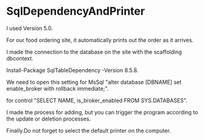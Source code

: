 # SqlDependencyAndPrinter
  I used Version 5.0.
  
  For our food ordering site, it automatically prints out the order as it arrives.
  
  I made the connection to the database on the site with the scaffolding dbcontext.
  
  Install-Package SqlTableDependency -Version 8.5.8.
  
  We need to open this setting for MsSql "alter database [DBNAME] set enable_broker with rollback immediate;".
  
  for control "SELECT NAME, is_broker_enabled FROM SYS.DATABASES".
  
  
  I made the process for adding, but you can trigger the program according to the update or deletion processes.
  
  Finally.Do not forget to select the default printer on the computer.
  
  
